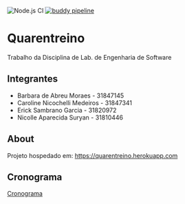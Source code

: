 ![Node.js CI](https://github.com/pedropadilha13/quarentreino/workflows/Node.js%20CI/badge.svg)
[![buddy pipeline](https://app.buddy.works/pedropadilha/quarentreino/pipelines/pipeline/283060/badge.svg?token=7ed661e37050920c516a95dca57846ae8e62bebf7968272941a54145f342f26e "buddy pipeline")](https://app.buddy.works/pedropadilha/quarentreino/pipelines/pipeline/283060)

# Quarentreino

Trabalho da Disciplina de Lab. de Engenharia de Software

## Integrantes

- Barbara de Abreu Moraes - 31847145
- Caroline Nicochelli Medeiros - 31847341
- Erick Sambrano Garcia - 31820972
- Nicolle Aparecida Suryan - 31810446

## About

Projeto hospedado em: <https://quarentreino.herokuapp.com>

## Cronograma

[Cronograma](https://docs.google.com/spreadsheets/d/1o8rpspghFWoj5KcxUxhRydp410mgLYUaaFfOW-crd98/edit?usp=sharing)
